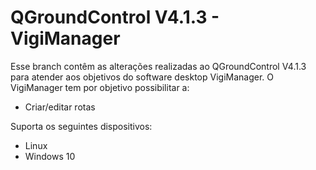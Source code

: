 # QGroundControl V4.1.3 - VigiManager

Esse branch contêm as alterações realizadas ao QGroundControl V4.1.3 para atender aos objetivos do software desktop VigiManager.
O VigiManager tem por objetivo possibilitar a:
- Criar/editar rotas

Suporta os seguintes dispositivos:
- Linux
- Windows 10
